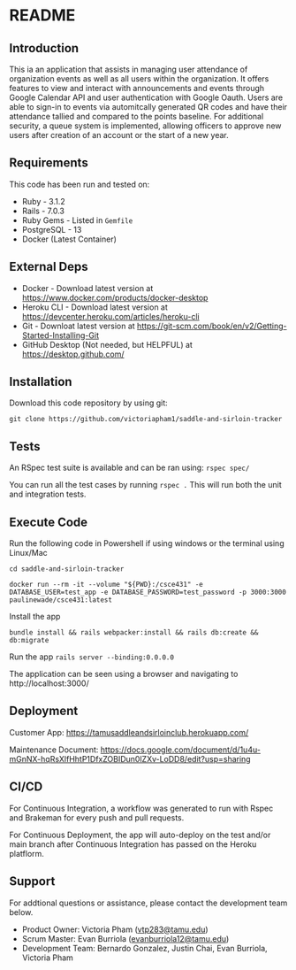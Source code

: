 # README  

## Introduction

This ia an application that assists in managing user attendance of organization events as well as all users within the organization. It offers features to view and interact with announcements and events through Google Calendar API and user authentication with Google Oauth. Users are able to sign-in to events via automitcally generated QR codes and have their attendance tallied and compared to the points baseline. For additional security, a queue system is implemented, allowing officers to approve new users after creation of an account or the start of a new year.

## Requirements

This code has been run and tested on:

- Ruby - 3.1.2
- Rails - 7.0.3
- Ruby Gems - Listed in `Gemfile`
- PostgreSQL - 13
- Docker (Latest Container)


## External Deps

- Docker - Download latest version at https://www.docker.com/products/docker-desktop
- Heroku CLI - Download latest version at https://devcenter.heroku.com/articles/heroku-cli
- Git - Downloat latest version at https://git-scm.com/book/en/v2/Getting-Started-Installing-Git
- GitHub Desktop (Not needed, but HELPFUL) at https://desktop.github.com/

## Installation

Download this code repository by using git:

`git clone https://github.com/victoriapham1/saddle-and-sirloin-tracker`

## Tests

An RSpec test suite is available and can be ran using: `rspec spec/`

You can run all the test cases by running `rspec .` This will run both the unit and integration tests.

## Execute Code

Run the following code in Powershell if using windows or the terminal using Linux/Mac

`cd saddle-and-sirloin-tracker`

`docker run --rm -it --volume "${PWD}:/csce431" -e DATABASE_USER=test_app -e DATABASE_PASSWORD=test_password -p 3000:3000 paulinewade/csce431:latest`


Install the app

`bundle install && rails webpacker:install && rails db:create && db:migrate`

Run the app
`rails server --binding:0.0.0.0`

The application can be seen using a browser and navigating to http://localhost:3000/

## Deployment
Customer App: https://tamusaddleandsirloinclub.herokuapp.com/

Maintenance Document:
https://docs.google.com/document/d/1u4u-mGnNX-hqRsXlfHhtP1DfxZOBIDun0lZXv-LoDD8/edit?usp=sharing 

## CI/CD
For Continuous Integration, a workflow was generated to run with Rspec and Brakeman for every push and pull requests.

For Continuous Deployment, the app will auto-deploy on the test and/or main branch after Continuous Integration has passed on the Heroku platflorm.


## Support
For addtional questions or assistance, please contact the development team below.
- Product Owner: Victoria Pham (vtp283@tamu.edu)
- Scrum Master: Evan Burriola (evanburriola12@tamu.edu)
- Development Team: Bernardo Gonzalez, Justin Chai, Evan Burriola, Victoria Pham
